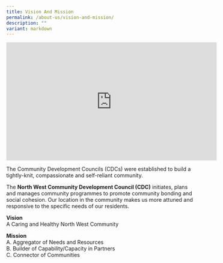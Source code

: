 ```yaml
---
title: Vision And Mission
permalink: /about-us/vision-and-mission/
description: ""
variant: markdown
---
```

<iframe width="560" height="315" src="https://www.youtube.com/embed/ME1m9REoi54" title="YouTube video player" frameborder="0" allow="accelerometer; autoplay; clipboard-write; encrypted-media; gyroscope; picture-in-picture" allowfullscreen=""></iframe>

The Community Development Councils (CDCs) were established to build a tightly-knit, compassionate and self-reliant community. 

The **North West Community Development Council (CDC)** initiates, plans and manages community programmes to promote community bonding and social cohesion. Our location in the community makes us more attuned and responsive to the specific needs of our residents.

**Vision**  
A Caring and Healthy North West Community  

**Mission**  
A\. Aggregator of Needs and Resources  
B\. Builder of Capability/Capacity in Partners  
C\. Connector of Communities